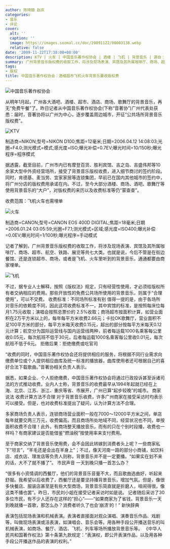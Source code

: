 ```yaml
---
author: 陈琦钿 赵庆
categories:
- 音乐
- 评论
cover:
  alt: ''
  caption: ''
  image: https://images.soomal.cc/doc/20091122/00003138.webp
  relative: false
date: '2009-11-22T17:38:00+08:00'
description: KTV | 火车 | 中国音乐著作权协会 | 酒楼 | 飞机 | 背景音乐 | 源自：新快报 | 版权：转载 |  平均/总评分：00.00/0
summary: 广州背景音乐版权费的收取工作，将涉及现场表演、宾馆及其所属咖啡厅、商场、超市、航空、铁路、展览等共七大类。也就是说，今后不管是在街边餐馆、还是连锁超市、商场，或者是飞机、火车里听到的背景音乐，通通都要由商家埋单。
tags:
- 版权
title: 中国音乐著作权协会：酒楼超市飞机火车背景乐要收版权费
---
```


![中国音乐著作权协会](https://images.soomal.cc/doc/20091122/00003138.webp)



从明年1月起，广州各大酒吧、酒楼、超市、酒店、商场、歌舞厅的背景音乐，再无“免费午餐”了。昨日记者从中国音乐著作权协会(下称“音著协”)广州代表处获悉：届时，音著协将以广州为中心，逐步覆盖周边城市，开征“公共场所背景音乐版权费”。



![KTV](https://images.soomal.cc/doc/20091122/00003139.webp)

制造商=NIKON;型号=NIKON D100;焦距=12毫米;日期=2006.04.12 14:08:03;光圈=F4.0;测光模式=模式;感光度=ISO;曝光补偿=0.7EV;曝光时间=10/150秒;曝光程序=程序模式



据透露，截至目前，广州市内已有摩登百货、胜利宾馆、吉之岛、吉盛伟邦等10余家大型中外资经营场所，接受了背景音乐版权收费，进入细节商讨的签约阶段。同时，肯德基、麦当劳、宜家家居等连锁集团，早前已在国内其他城市的签约中，将广州分店的版权费用承诺在内。不过，至今大部分酒楼、商场、酒吧、歌舞厅等使用背景音乐的“大户”，对版权费的来历以及收费标准等仍“蒙查查”。



收费范围：飞机火车也需埋单



![火车](https://images.soomal.cc/doc/20091122/00003136.webp)

制造商=CANON;型号=CANON EOS 400D DIGITAL;焦距=18毫米;日期=2006.01.24 03:05:59;光圈=F7.1;测光模式=区域;感光度=ISO400;曝光补偿=0.0EV;曝光时间=1/100秒;曝光程序=手动模式



记者了解到，广州背景音乐版权费的收取工作，将涉及现场表演、宾馆及其所属咖啡厅、商场、超市、航空、铁路、展览等共七大类。也就是说，今后不管是在街边餐馆、还是连锁超市、商场，或者是飞机、火车里听到的背景音乐，通通都要由商家埋单。



![飞机](https://images.soomal.cc/doc/20091122/00003137.webp)





不过，据专业人士解释，按照《版权法》规定，只有经营性使用，才必须给版权所有者交纳相应的费用。那些开放性的免费公共场所使用的背景音乐，则属于“合理使用”，可以不交费。
收费标准：不同场所标准有别
值得一提的是，由于各场所对音乐的依赖度不同，因此这项收费标准不一，其中宾馆的标准，是按照每床位每月1.75元收取；演唱会按照总票价的 
2.5%收取；商场超市按面积计算，如营业面积在2万平方米以上的，每年每平方米收费2.66元；卡拉OK歌舞厅，营业面积不足100平方米的部分，每平方米每天收费0.15元，超出的部分按每平方米每天0.12元计算；航空分为国际运营线与国内运营线两种，前者每运载1000名乘客每公里收0.05元，每次航班不低于30元，后者每运载1000名乘客每公里收0.01元，每次航班不低于6元。
拒缴后果：拒绝缴费或吃官司

“收费的同时，中国音乐著作权协会还将提供相应的服务，将根据不同行业需求向缴费单位或个人提供相应曲库及统一标准的播放器，曲库使用者还可根据自己的喜好合法下载歌曲。”音著协相关负责人表示。

据悉，如果企业、个人拒绝缴费，中国音乐著作权协会将通过行政投诉甚至诉诸司法的方式推动收费。业内人士称，背景音乐的收费最早从1994年起就已经在上海、北京、江苏、浙江、重庆等省、市展开，广州已算“起步较晚”的城市。
商家说法
收费计算方法不合理
对于背景音乐收费，许多广州商家在接受采访时均表示可以接受。但是，也对收费标准提出了疑问，认为计算方法不合理。

多家商场负责人表示，连锁商场营业面积一般在7000～12000平方米之间，单店每年就要交两三万元，收费偏高。而且商场所处地域不同，经营状况也不同，单按面积收费不合理！此外，有商场整天播放音乐，而有的只在个别时段播，收费也一样吗？有商家建议是否能借鉴“燃油税”按使用率来支付费用。

至于商家交纳了背景音乐使用费，会不会因此转嫁到消费者头上呢？一些商家私下“坦言”，“羊毛还是会出在羊身上”；不过，像天河南一路的部分小商铺，如饮料店、成衣店、理发店等负责人则称，背景音乐并不是一定要播。“如果实在划不来的话，大不了就不播了”。
市民声音
一天到晚只播一首怎么办？

“很多有小资情调的西餐厅，他们的背景音乐音量不大，而且歌曲选曲好，听起来舒服。我希望以后收费了，西餐厅还是要坚持播背景音乐，增加气氛。但是，像很多快餐店、服装店甚至是有些大型商场，背景音乐简直就是折磨人，喧闹得很，像这类不播也罢”。昨日，市民刘小姐在接受记者采访时如是说。
记者随后采访了30多位市民，有不少人还存在这样的“担心”――“如果商家为了省钱，背景音乐一天到晚就播一首歌，那怎么办？消费者听久了也会‘崩溃’的！”
新快辞典

表演包括现场表演和机械表演。表演者直接面对观众演唱、演奏音乐作品、戏剧等，叫做现场表演或活表演，如演唱会、音乐会等。用各种手段公开播送音乐的叫机械表演，如商场、餐厅、酒店、飞机、列车等场所播放背景音乐等。
《中华人民共和国著作权法》第十条第九款规定：“表演权，即公开表演作品，以及用各种手段公开播送作品的表演的权利。”